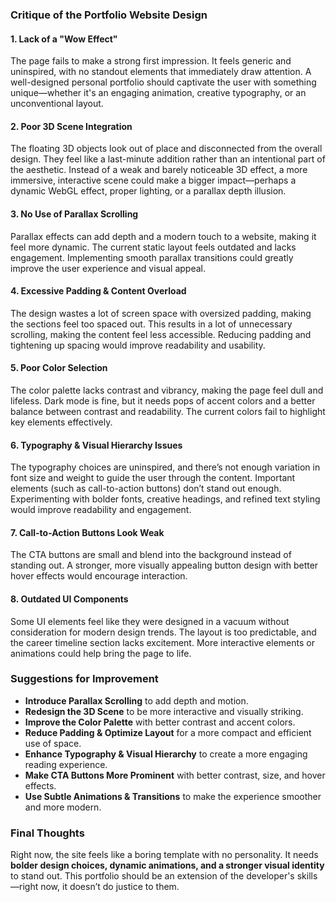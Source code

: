 ### **Critique of the Portfolio Website Design**

#### **1. Lack of a "Wow Effect"**
The page fails to make a strong first impression. It feels generic and uninspired, with no standout elements that immediately draw attention. A well-designed personal portfolio should captivate the user with something unique—whether it's an engaging animation, creative typography, or an unconventional layout.

#### **2. Poor 3D Scene Integration**
The floating 3D objects look out of place and disconnected from the overall design. They feel like a last-minute addition rather than an intentional part of the aesthetic. Instead of a weak and barely noticeable 3D effect, a more immersive, interactive scene could make a bigger impact—perhaps a dynamic WebGL effect, proper lighting, or a parallax depth illusion.

#### **3. No Use of Parallax Scrolling**
Parallax effects can add depth and a modern touch to a website, making it feel more dynamic. The current static layout feels outdated and lacks engagement. Implementing smooth parallax transitions could greatly improve the user experience and visual appeal.

#### **4. Excessive Padding & Content Overload**
The design wastes a lot of screen space with oversized padding, making the sections feel too spaced out. This results in a lot of unnecessary scrolling, making the content feel less accessible. Reducing padding and tightening up spacing would improve readability and usability.

#### **5. Poor Color Selection**
The color palette lacks contrast and vibrancy, making the page feel dull and lifeless. Dark mode is fine, but it needs pops of accent colors and a better balance between contrast and readability. The current colors fail to highlight key elements effectively.

#### **6. Typography & Visual Hierarchy Issues**
The typography choices are uninspired, and there’s not enough variation in font size and weight to guide the user through the content. Important elements (such as call-to-action buttons) don’t stand out enough. Experimenting with bolder fonts, creative headings, and refined text styling would improve readability and engagement.

#### **7. Call-to-Action Buttons Look Weak**
The CTA buttons are small and blend into the background instead of standing out. A stronger, more visually appealing button design with better hover effects would encourage interaction.

#### **8. Outdated UI Components**
Some UI elements feel like they were designed in a vacuum without consideration for modern design trends. The layout is too predictable, and the career timeline section lacks excitement. More interactive elements or animations could help bring the page to life.

### **Suggestions for Improvement**
- **Introduce Parallax Scrolling** to add depth and motion.
- **Redesign the 3D Scene** to be more interactive and visually striking.
- **Improve the Color Palette** with better contrast and accent colors.
- **Reduce Padding & Optimize Layout** for a more compact and efficient use of space.
- **Enhance Typography & Visual Hierarchy** to create a more engaging reading experience.
- **Make CTA Buttons More Prominent** with better contrast, size, and hover effects.
- **Use Subtle Animations & Transitions** to make the experience smoother and more modern.

### **Final Thoughts**
Right now, the site feels like a boring template with no personality. It needs **bolder design choices, dynamic animations, and a stronger visual identity** to stand out. This portfolio should be an extension of the developer's skills—right now, it doesn’t do justice to them.